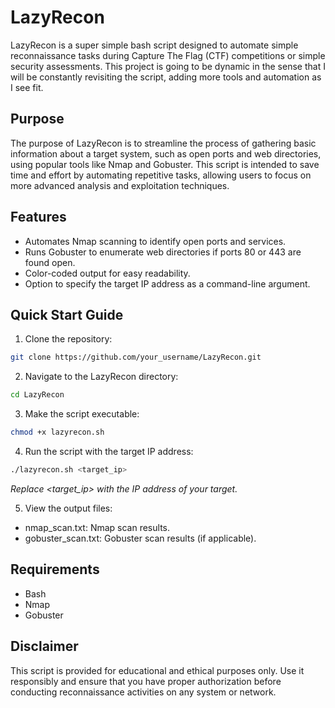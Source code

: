 # LazyRecon
LazyRecon is a super simple bash script designed to automate simple reconnaissance tasks during Capture The Flag (CTF) competitions or simple security assessments. This project is going to be dynamic in the sense that I will be constantly revisiting the script, adding more tools and automation as I see fit.

## Purpose
The purpose of LazyRecon is to streamline the process of gathering basic information about a target system, such as open ports and web directories, using popular tools like Nmap and Gobuster. This script is intended to save time and effort by automating repetitive tasks, allowing users to focus on more advanced analysis and exploitation techniques.

## Features
- Automates Nmap scanning to identify open ports and services.
- Runs Gobuster to enumerate web directories if ports 80 or 443 are found open.
- Color-coded output for easy readability.
- Option to specify the target IP address as a command-line argument.

## Quick Start Guide
1. Clone the repository:
```bash
git clone https://github.com/your_username/LazyRecon.git
```

2. Navigate to the LazyRecon directory:
```bash
cd LazyRecon
```

3. Make the script executable:
```bash
chmod +x lazyrecon.sh
```

4. Run the script with the target IP address:
```bash
./lazyrecon.sh <target_ip>
```
*Replace <target_ip> with the IP address of your target.*

5. View the output files:

- nmap_scan.txt: Nmap scan results.
- gobuster_scan.txt: Gobuster scan results (if applicable).
  
## Requirements
- Bash 
- Nmap
- Gobuster
  
## Disclaimer
This script is provided for educational and ethical purposes only. Use it responsibly and ensure that you have proper authorization before conducting reconnaissance activities on any system or network.
